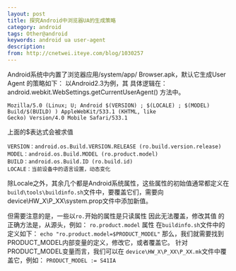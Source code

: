 ```yaml
---
layout: post
title: 探究Android中浏览器UA的生成策略
category: android
tags: Other@android
keywords: android ua user-agent
description: 
from: http://cnetwei.iteye.com/blog/1030257
---
```

Android系统中内置了浏览器应用/system/app/ Browser.apk，默认它生成User Agent 的策略如下：
以Android2.3为例，其 具体逻辑在：android.webkit.WebSettings.getCurrentUserAgent() 方法中。

```
Mozilla/5.0 (Linux; U; Android $(VERSION) ; $(LOCALE) ; $(MODEL) Build/$(BUILD) ) AppleWebKit/533.1 (KHTML, like
Gecko) Version/4.0 Mobile Safari/533.1
```

上面的$表达式会被求值

```
VERSION：android.os.Build.VERSION.RELEASE (ro.build.version.release)
MODEL：android.os.Build.MODEL (ro.product.model)
BUILD：android.os.Build.ID (ro.build.id)
LOCALE：当前设备中的语言设置，动态变化
```

除Locale之外，其余几个都是Android系统属性，这些属性的初始值通常都定义在```build\tools\buildinfo.sh```文件中，要覆盖它们，需要向device\HW_X\P_XX\system.prop文件中添加新值。
 
但需要注意的是，一些以```ro.```开始的属性是只读属性 因此无法覆盖，修改其值 的 正确方法是，从源头，例如： ```ro.product.model``` 属性 在```buildinfo.sh```文件中的定义如下：
```echo "ro.product.model=$PRODUCT_MODEL"```
那么，我们就需要找到PRODUCT_MODEL内部变量的定义，修改它，或者覆盖它。
针对 PRODUCT_MODEL变量而言，我们可以在 ```device\HW_X\P_XX\P_XX.mk```文件中覆盖它，例如：
```PRODUCT_MODEL := S41IA```